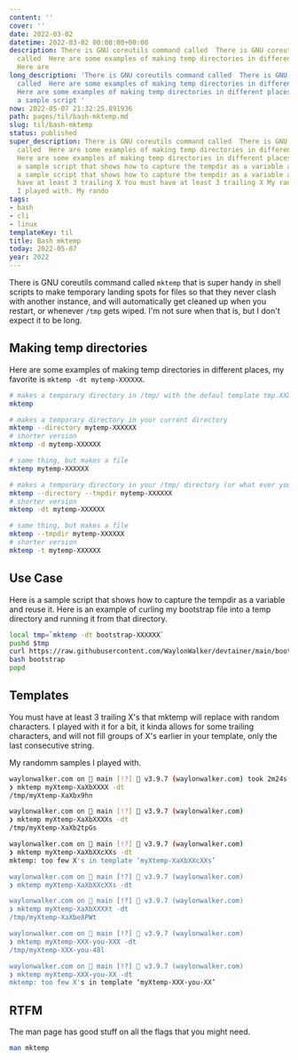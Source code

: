 ```yaml
---
content: ''
cover: ''
date: 2022-03-02
datetime: 2022-03-02 00:00:00+00:00
description: There is GNU coreutils command called  There is GNU coreutils command
  called  Here are some examples of making temp directories in different places, my
  Here are
long_description: 'There is GNU coreutils command called  There is GNU coreutils command
  called  Here are some examples of making temp directories in different places, my
  Here are some examples of making temp directories in different places, my Here is
  a sample script '
now: 2022-05-07 21:32:25.891936
path: pages/til/bash-mktemp.md
slug: til/bash-mktemp
status: published
super_description: There is GNU coreutils command called  There is GNU coreutils command
  called  Here are some examples of making temp directories in different places, my
  Here are some examples of making temp directories in different places, my Here is
  a sample script that shows how to capture the tempdir as a variable and Here is
  a sample script that shows how to capture the tempdir as a variable and You must
  have at least 3 trailing X You must have at least 3 trailing X My randomm samples
  I played with. My rando
tags:
- bash
- cli
- linux
templateKey: til
title: Bash mktemp
today: 2022-05-07
year: 2022
---
```


There is GNU coreutils command called `mktemp` that is super handy in shell
scripts to make temporary landing spots for files so that they never clash with
another instance, and will automatically get cleaned up when you restart, or
whenever `/tmp` gets wiped.  I'm not sure when that is, but I don't expect it
to be long.

## Making temp directories

Here are some examples of making temp directories in different places, my
favorite is `mktemp -dt mytemp-XXXXXX`.

``` bash
# makes a temporary directory in /tmp/ with the defaul template tmp.XXXXXXXXXX
mktemp

# makes a temporary directory in your current directory
mktemp --directory mytemp-XXXXXX
# shorter version
mktemp -d mytemp-XXXXXX

# same thing, but makes a file
mktemp mytemp-XXXXXX

# makes a temporary directory in your /tmp/ directory (or what ever you have configured as your TMPDIR)
mktemp --directory --tmpdir mytemp-XXXXXX
# shorter version
mktemp -dt mytemp-XXXXXX

# same thing, but makes a file
mktemp --tmpdir mytemp-XXXXXX
# shorter version
mktemp -t mytemp-XXXXXX
```

## Use Case

Here is a sample script that shows how to capture the tempdir as a variable and
reuse it.  Here is an example of curling my bootstrap file into a temp
directory and running it from that directory.

``` bash
local tmp=`mktemp -dt bootstrap-XXXXXX`
pushd $tmp
curl https://raw.githubusercontent.com/WaylonWalker/devtainer/main/bootstrap > bootstrap
bash bootstrap
popd
```

## Templates

You must have at least 3 trailing X's that mktemp will replace with random
characters.  I played with it for a bit, it kinda allows for some trailing
characters, and will not fill groups of X's earlier in your template, only the
last consecutive string.

My randomm samples I played with.

``` bash
waylonwalker.com on  main [!?]  v3.9.7 (waylonwalker.com) took 2m24s
❯ mktemp myXtemp-XaXbXXXX -dt
/tmp/myXtemp-XaXbx9hn

waylonwalker.com on  main [!?]  v3.9.7 (waylonwalker.com)
❯ mktemp myXtemp-XaXbXXXXs -dt
/tmp/myXtemp-XaXb2tpGs

waylonwalker.com on  main [!?]  v3.9.7 (waylonwalker.com)
❯ mktemp myXtemp-XaXbXXcXXs -dt
mktemp: too few X's in template ‘myXtemp-XaXbXXcXXs’

waylonwalker.com on  main [!?]  v3.9.7 (waylonwalker.com)
❯ mktemp myXtemp-XaXbXXcXXs -dt

waylonwalker.com on  main [!?]  v3.9.7 (waylonwalker.com)
❯ mktemp myXtemp-XaXbXXXXt -dt
/tmp/myXtemp-XaXbe8PWt

waylonwalker.com on  main [!?]  v3.9.7 (waylonwalker.com)
❯ mktemp myXtemp-XXX-you-XXX -dt
/tmp/myXtemp-XXX-you-48l

waylonwalker.com on  main [!?]  v3.9.7 (waylonwalker.com)
❯ mktemp myXtemp-XXX-you-XX -dt
mktemp: too few X's in template ‘myXtemp-XXX-you-XX’
```

## RTFM

The man page has good stuff on all the flags that you might need.
``` bash
man mktemp
```
